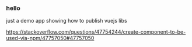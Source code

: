 ### hello 

just a demo app showing how to publish vuejs libs    

https://stackoverflow.com/questions/47754244/create-component-to-be-used-via-npm/47757050#47757050